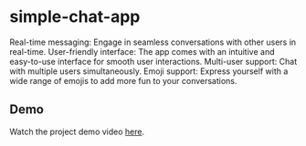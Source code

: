 # simple-chat-app

Real-time messaging: Engage in seamless conversations with other users in real-time.
User-friendly interface: The app comes with an intuitive and easy-to-use interface for smooth user interactions.
Multi-user support: Chat with multiple users simultaneously.
Emoji support: Express yourself with a wide range of emojis to add more fun to your conversations.

## Demo

Watch the project demo video [here](https://veed.io/view/53f2b2df-5451-486d-ae93-ed118b7a6e97](https://www.veed.io/view/53f2b2df-5451-486d-ae93-ed118b7a6e97?panel=share)https://www.veed.io/view/53f2b2df-5451-486d-ae93-ed118b7a6e97?panel=share).

